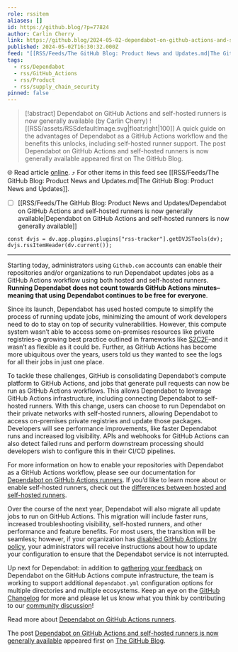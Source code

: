 ```yaml
---
role: rssitem
aliases: []
id: https://github.blog/?p=77824
author: Carlin Cherry
link: https://github.blog/2024-05-02-dependabot-on-github-actions-and-self-hosted-runners-is-now-generally-available/
published: 2024-05-02T16:30:32.000Z
feed: "[[RSS/Feeds/The GitHub Blog꞉ Product News and Updates.md|The GitHub Blog꞉ Product News and Updates]]"
tags:
  - rss/Dependabot
  - rss/GitHub_Actions
  - rss/Product
  - rss/supply_chain_security
pinned: false
---
```


> [!abstract] Dependabot on GitHub Actions and self-hosted runners is now generally available (by Carlin Cherry)
> ![[RSS/assets/RSSdefaultImage.svg|float:right|100]] A quick guide on the advantages of Dependabot as a GitHub Actions workflow and the benefits this unlocks, including self-hosted runner support. The post Dependabot on GitHub Actions and self-hosted runners is now generally available appeared first on The GitHub Blog.

🌐 Read article [online](https://github.blog/2024-05-02-dependabot-on-github-actions-and-self-hosted-runners-is-now-generally-available/). ⤴ For other items in this feed see [[RSS/Feeds/The GitHub Blog꞉ Product News and Updates.md|The GitHub Blog꞉ Product News and Updates]].

- [ ] [[RSS/Feeds/The GitHub Blog꞉ Product News and Updates/Dependabot on GitHub Actions and self-hosted runners is now generally available|Dependabot on GitHub Actions and self-hosted runners is now generally available]]

~~~dataviewjs
const dvjs = dv.app.plugins.plugins["rss-tracker"].getDVJSTools(dv);
dvjs.rssItemHeader(dv.current());
~~~

- - -

Starting today, administrators using `Github.com` accounts can enable their repositories and/or organizations to run Dependabot updates jobs as a GitHub Actions workflow using both hosted and self-hosted runners. **Running Dependabot does not count towards GitHub Actions minutes–meaning that using Dependabot continues to be free for everyone**.

Since its launch, Dependabot has used hosted compute to simplify the process of running update jobs, minimizing the amount of work developers need to do to stay on top of security vulnerabilities. However, this compute system wasn’t able to access some on-premises resources like private registries–a growing best practice outlined in frameworks like [S2C2F](https://www.microsoft.com/en-us/securityengineering/opensource/osssscframeworkguide)–and it wasn’t as flexible as it could be. Further, as GitHub Actions has become more ubiquitous over the years, users told us they wanted to see the logs for all their jobs in just one place.

To tackle these challenges, GitHub is consolidating Dependabot’s compute platform to GitHub Actions, and jobs that generate pull requests can now be run as GitHub Actions workflows. This allows Dependabot to leverage GitHub Actions infrastructure, including connecting Dependabot to self-hosted runners. With this change, users can choose to run Dependabot on their private networks with self-hosted runners, allowing Dependabot to access on-premises private registries and update those packages. Developers will see performance improvements, like faster Dependabot runs and increased log visibility. APIs and webhooks for GitHub Actions can also detect failed runs and perform downstream processing should developers wish to configure this in their CI/CD pipelines.

For more information on how to enable your repositories with Dependabot as a GitHub Actions workflow, please see our documentation for [Dependabot on GitHub Actions runners](https://docs.github.com/code-security/dependabot/working-with-dependabot/about-dependabot-on-github-actions-runners#about-dependabot-on-github-actions-runners). If you’d like to learn more about or enable self-hosted runners, check out the [differences between hosted and self-hosted runners](https://docs.github.com/actions/hosting-your-own-runners/managing-self-hosted-runners/about-self-hosted-runners).

Over the course of the next year, Dependabot will also migrate all update jobs to run on GitHub Actions. This migration will include faster runs, increased troubleshooting visibility, self-hosted runners, and other performance and feature benefits. For most users, the transition will be seamless; however, if your organization has [disabled GitHub Actions by policy](https://docs.github.com/enterprise-cloud@latest/admin/policies/enforcing-policies-for-your-enterprise/enforcing-policies-for-github-actions-in-your-enterprise), your administrators will receive instructions about how to update your configuration to ensure that the Dependabot service is not interrupted.

Up next for Dependabot: in addition to [gathering your feedback](https://github.com/orgs/community/discussions/categories/announcements) on Dependabot on the GitHub Actions compute infrastructure, the team is working to support additional `dependabot.yml` configuration options for multiple directories and multiple ecosystems. Keep an eye on the [GitHub Changelog](https://github.blog/changelog/) for more and please let us know what you think by contributing to our [community discussion](https://github.com/orgs/community/discussions/120779)!

Read more about [Dependabot on GitHub Actions runners](https://docs.github.com/code-security/dependabot/working-with-dependabot/about-dependabot-on-github-actions-runners).

The post [Dependabot on GitHub Actions and self-hosted runners is now generally available](https://github.blog/2024-05-02-dependabot-on-github-actions-and-self-hosted-runners-is-now-generally-available/) appeared first on [The GitHub Blog](https://github.blog).
